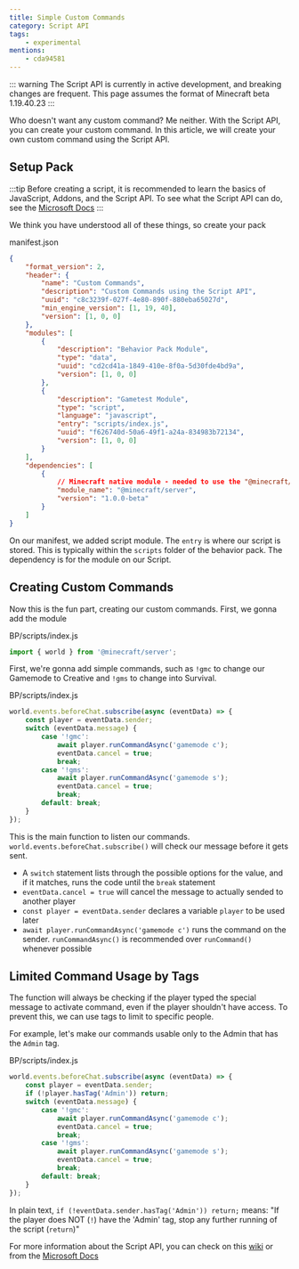 ```yaml
---
title: Simple Custom Commands
category: Script API
tags:
    - experimental
mentions:
	- cda94581
---
```

::: warning
The Script API is currently in active development, and breaking changes are frequent. This page assumes the format of Minecraft beta 1.19.40.23
:::

Who doesn't want any custom command? Me neither. With the Script API, you can create your custom command. In this article, we will create your own custom command using the Script API.

## Setup Pack

:::tip
Before creating a script, it is recommended to learn the basics of JavaScript, Addons, and the Script API. To see what the Script API can do, see the [Microsoft Docs](https://learn.microsoft.com/en-us/minecraft/creator/scriptapi/)
:::

We think you have understood all of these things, so create your pack

<CodeHeader>manifest.json</CodeHeader>

```json
{
	"format_version": 2,
	"header": {
		"name": "Custom Commands",
		"description": "Custom Commands using the Script API",
		"uuid": "c8c3239f-027f-4e80-890f-880eba65027d",
		"min_engine_version": [1, 19, 40],
		"version": [1, 0, 0]
	},
	"modules": [
		{
			"description": "Behavior Pack Module",
			"type": "data",
			"uuid": "cd2cd41a-1849-410e-8f0a-5d30fde4bd9a",
			"version": [1, 0, 0]
		},
		{
			"description": "Gametest Module",
			"type": "script",
			"language": "javascript",
			"entry": "scripts/index.js",
			"uuid": "f626740d-50a6-49f1-a24a-834983b72134",
			"version": [1, 0, 0]
		}
	],
	"dependencies": [
		{
			// Minecraft native module - needed to use the "@minecraft/server" module
			"module_name": "@minecraft/server",
			"version": "1.0.0-beta"
		}
    ]
}
```

On our manifest, we added script module. The `entry` is where our script is stored. This is typically within the `scripts` folder of the behavior pack. The dependency is for the module on our Script.

<FolderView
	:paths="[
		'BP/manifest.json',
		'BP/pack_icon.png',
        'BP/scripts/index.js'
	]"
/>

## Creating Custom Commands

Now this is the fun part, creating our custom commands. First, we gonna add the module

<CodeHeader>BP/scripts/index.js</CodeHeader>

```js
import { world } from '@minecraft/server';
```

First, we're gonna add simple commands, such as `!gmc` to change our Gamemode to Creative and `!gms` to change into Survival.

<CodeHeader>BP/scripts/index.js</CodeHeader>

```js
world.events.beforeChat.subscribe(async (eventData) => {
	const player = eventData.sender;
	switch (eventData.message) {
		case '!gmc': 
			await player.runCommandAsync('gamemode c');
			eventData.cancel = true;
			break;
		case '!gms':
			await player.runCommandAsync('gamemode s');
			eventData.cancel = true;
			break;
		default: break;
	}
});
```

This is the main function to listen our commands. `world.events.beforeChat.subscribe()` will check our message before it gets sent.
- A `switch` statement lists through the possible options for the value, and if it matches, runs the code until the `break` statement
- `eventData.cancel = true` will cancel the message to actually sended to another player
- `const player = eventData.sender` declares a variable `player` to be used later
- `await player.runCommandAsync('gamemode c')` runs the command on the sender. `runCommandAsync()` is recommended over `runCommand()` whenever possible

## Limited Command Usage by Tags

The function will always be checking if the player typed the special message to activate command, even if the player shouldn't have access. To prevent this, we can use tags to limit to specific people.

For example, let's make our commands usable only to the Admin that has the `Admin` tag.

<CodeHeader>BP/scripts/index.js</CodeHeader>

```js
world.events.beforeChat.subscribe(async (eventData) => {
	const player = eventData.sender;
	if (!player.hasTag('Admin')) return;
	switch (eventData.message) {
		case '!gmc': 
			await player.runCommandAsync('gamemode c');
			eventData.cancel = true;
			break;
		case '!gms':
			await player.runCommandAsync('gamemode s');
			eventData.cancel = true;
			break;
		default: break;
	}
});
```

In plain text, `if (!eventData.sender.hasTag('Admin')) return;` means: "If the player does NOT (`!`) have the 'Admin' tag, stop any further running of the script (`return`)"

For more information about the Script API, you can check on this [wiki](/scripting/game-tests.md) or from the [Microsoft Docs](https://docs.microsoft.com/en-us/minecraft/creator/documents/gametestgettingstarted)
